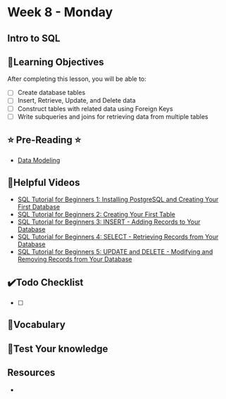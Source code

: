 # Week 8 - Monday

## Intro to SQL

## 📍Learning Objectives
After completing this lesson, you will be able to:

- [ ] Create database tables
- [ ] Insert, Retrieve, Update, and Delete data
- [ ] Construct tables with related data using Foreign Keys
- [ ] Write subqueries and joins for retrieving data from multiple tables 

## ⭐️ Pre-Reading ⭐️
- [Data Modeling](https://digitalcrafts.instructure.com/courses/189/pages/reading-data-modeling?module_item_id=23405)


<!-- ## 🟡 Lecture Presentations
- [PostgresSQL](https://dc-houston.herokuapp.com/p2/Postgres/PostgresSQL.html#1)
- [Aggregation](https://dc-houston.herokuapp.com/p2/Postgres/Aggregation.html#1) -->

<!-- ## 🟣Labs  -->

<!-- ## 🟠Homework 

[homework](./homework/) -->

## 🔵Helpful Videos
- [SQL Tutorial for Beginners 1: Installing PostgreSQL and Creating Your First Database](https://www.youtube.com/watch?v=xaWlS9HtWYw)
- [SQL Tutorial for Beginners 2: Creating Your First Table](https://www.youtube.com/watch?v=w4HEVY_GjqY)
- [SQL Tutorial for Beginners 3: INSERT - Adding Records to Your Database](https://www.youtube.com/watch?v=fA0jpjwi4J8)
- [SQL Tutorial for Beginners 4: SELECT - Retrieving Records from Your Database](https://www.youtube.com/watch?v=-FPVPcq28r4)
- [SQL Tutorial for Beginners 5: UPDATE and DELETE - Modifying and Removing Records from Your Database](https://www.youtube.com/watch?v=wva2yMqcB6Q)

## ✔️Todo Checklist
- [ ]

## 🔶Vocabulary

## 🔷Test Your knowledge


## Resources 
- []()



